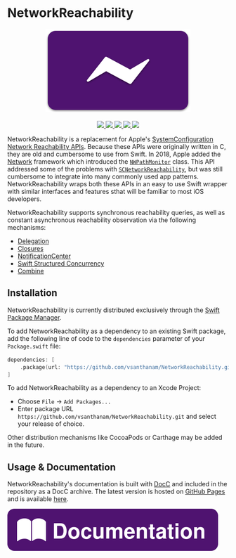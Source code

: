 # NetworkReachability

<p align="center">
    <img width="330" height="190" src="Images/Card.svg">
    <br />
    <br />
    <a href="https://github.com/vsanthanam/NetworkReachability/blob/main/LICENSE">
        <img src="https://img.shields.io/github/license/vsanthanam/NetworkReachability" />
    </a>
    <a href="https://github.com/vsanthanam/NetworkReachability/releases">
        <img src="https://img.shields.io/github/v/release/vsanthanam/NetworkReachability" />
    </a>
    <a href="https://github.com/vsanthanam/NetworkReachability/actions/workflows/swift.yml">
        <img src="https://img.shields.io/github/workflow/status/vsanthanam/NetworkReachability/Swift" />
    </a>
    <a href="https://swift.org">
        <img src="https://img.shields.io/badge/swift-5.6-critical" />
    </a>
    <a href="https://developer.apple.com">
        <img src="https://img.shields.io/badge/platform-iOS%2011%20%7C%20macOS%2010.13%20%7C%20tvOS%2011%20%7C%20watchOS%204-lightgrey" />
    </a>
</p>

NetworkReachability is a replacement for Apple's [SystemConfiguration](https://developer.apple.com/documentation/systemconfiguration) [Network Reachability APIs](https://developer.apple.com/documentation/systemconfiguration/scnetworkreachability?language=swift). Because these APIs were originally written in C, they are old and cumbersome to use from Swift. In 2018, Apple added the [Network](https://developer.apple.com/documentation/network) framework which introduced the [`NWPathMonitor`](https://developer.apple.com/documentation/network/nwpathmonitor) class. This API addressed some of the problems with [`SCNetworkReachability`](https://developer.apple.com/documentation/systemconfiguration/scnetworkreachability?language=swift), but was still cumbersome to integrate into many commonly used app patterns. NetworkReachability wraps both these APIs in an easy to use Swift wrapper with similar interfaces and features sthat will be familiar to most iOS developers.

NetworkReachability supports synchronous reachability queries, as well as constant asynchronous reachability observation via the following mechanisms:

* [Delegation](https://developer.apple.com/library/archive/documentation/General/Conceptual/DevPedia-CocoaCore/Delegation.html)
* [Closures](https://docs.swift.org/swift-book/LanguageGuide/Closures.html)
* [NotificationCenter](https://developer.apple.com/documentation/foundation/notificationcenter)
* [Swift Structured Concurrency](https://docs.swift.org/swift-book/LanguageGuide/Concurrency.html)
* [Combine](https://developer.apple.com/documentation/combine)

## Installation

NetworkReachability is currently distributed exclusively through the [Swift Package Manager](https://www.swift.org/package-manager/). 

To add NetworkReachability as a dependency to an existing Swift package, add the following line of code to the `dependencies` parameter of your `Package.swift` file:

```swift
dependencies: [
    .package(url: "https://github.com/vsanthanam/NetworkReachability.git", .upToNextMajor(from: "1.0.0"))
]
```

To add NetworkReachability as a dependency to an Xcode Project: 

- Choose `File` → `Add Packages...`
- Enter package URL `https://github.com/vsanthanam/NetworkReachability.git` and select your release of choice.

Other distribution mechanisms like CocoaPods or Carthage may be added in the future.

## Usage & Documentation

NetworkReachability's documentation is built with [DocC](https://developer.apple.com/documentation/docc) and included in the repository as a DocC archive. The latest version is hosted on [GitHub Pages](https://pages.github.com) and is available [here](https://reachability.tools/docs/documentation/networkreachability).

[![Documentation](Images/Documentation.svg)](https://reachability.tools/docs/documentation/networkreachability)
